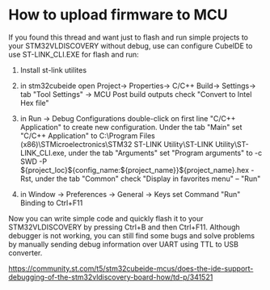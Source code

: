 # How to upload firmware to MCU

If you found this thread and want just to flash and run simple projects to your STM32VLDISCOVERY without debug, use can configure CubeIDE to use ST-LINK_CLI.EXE for flash and run:

1. Install st-link utilites

2. in stm32cubeide open Project→ Properties→ C/C++ Build→ Settings→ tab "Tool Settings" → MCU Post build outputs check "Convert to Intel Hex file"

3. in Run → Debug Configurations double-click on first line "C/C++ Application" to create new configuration. Under the tab "Main" set "C/C++ Application" to C:\Program Files (x86)\STMicroelectronics\STM32 ST-LINK Utility\ST-LINK Utility\ST-LINK_CLI.exe, under the tab "Arguments" set "Program arguments" to -c SWD -P ${project_loc}\${config_name:${project_name}}\${project_name}.hex -Rst, under the tab "Common" check "Display in favorites menu" – "Run"

4. in Window → Preferences → General → Keys set Command "Run" Binding to Ctrl+F11

Now you can write simple code and quickly flash it to your STM32VLDISCOVERY by pressing Ctrl+B and then Ctrl+F11. Although debugger is not working, you can still find some bugs and solve problems by manually sending debug information over UART using TTL to USB converter.

https://community.st.com/t5/stm32cubeide-mcus/does-the-ide-support-debugging-of-the-stm32vldiscovery-board-how/td-p/341521